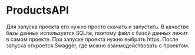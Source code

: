 # ProductsAPI

Для запуска проекта его нужно просто скачать и запустить. В качестве базы данных используется SQLite, поэтому файл с базой данных лежит в самом проекте.
При запуске проекта нужно выбрать https.
После запуска откроется Swagger, где можно взаимодействовать с проектом.
